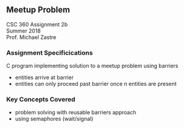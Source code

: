 ## Meetup Problem

CSC 360 Assignment 2b <br />
Summer 2018 <br />
Prof. Michael Zastre

### Assignment Specificications

C program implementing solution to a meetup problem using barriers
- entities arrive at barrier
- entities can only proceed past barrier once n entities are present

### Key Concepts Covered
- problem solving with reusable barriers approach
- using semaphores (wait/signal)
